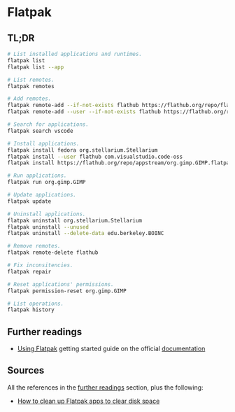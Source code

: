 # Flatpak

## TL;DR

```sh
# List installed applications and runtimes.
flatpak list
flatpak list --app

# List remotes.
flatpak remotes

# Add remotes.
flatpak remote-add --if-not-exists flathub https://flathub.org/repo/flathub.flatpakrepo
flatpak remote-add --user --if-not-exists flathub https://flathub.org/repo/flathub.flatpakrepo

# Search for applications.
flatpak search vscode

# Install applications.
flatpak install fedora org.stellarium.Stellarium
flatpak install --user flathub com.visualstudio.code-oss
flatpak install https://flathub.org/repo/appstream/org.gimp.GIMP.flatpakref

# Run applications.
flatpak run org.gimp.GIMP

# Update applications.
flatpak update

# Uninstall applications.
flatpak uninstall org.stellarium.Stellarium
flatpak uninstall --unused
flatpak uninstall --delete-data edu.berkeley.BOINC

# Remove remotes.
flatpak remote-delete flathub

# Fix inconsitencies.
flatpak repair

# Reset applications' permissions.
flatpak permission-reset org.gimp.GIMP

# List operations.
flatpak history
```

## Further readings

- [Using Flatpak] getting started guide on the official [documentation]

[documentation]: https://docs.flatpak.org/en/latest/
[using flatpak]: https://docs.flatpak.org/en/latest/using-flatpak.html

## Sources

All the references in the [further readings] section, plus the following:

- [How to clean up Flatpak apps to clear disk space]

<!--
  References
  -->

<!-- In-article sections -->
[further readings]: #further-readings

<!-- Others -->
[how to clean up flatpak apps to clear disk space]: https://www.debugpoint.com/2021/10/clean-up-flatpak/

